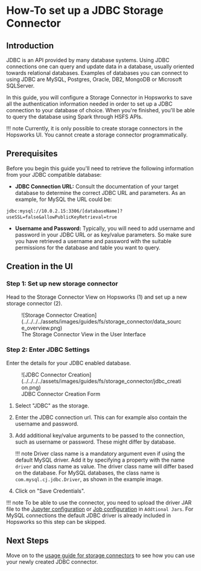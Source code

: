 # How-To set up a JDBC Storage Connector

## Introduction

JDBC is an API provided by many database systems. Using JDBC connections one can query and update data in a database, usually oriented towards relational databases. Examples of databases you can connect to using JDBC are MySQL, Postgres, Oracle, DB2, MongoDB or Microsoft SQLServer.

In this guide, you will configure a Storage Connector in Hopsworks to save all the authentication information needed in order to set up a JDBC connection to your database of choice.
When you're finished, you'll be able to query the database using Spark through HSFS APIs.

!!! note
    Currently, it is only possible to create storage connectors in the Hopsworks UI. You cannot create a storage connector programmatically.

## Prerequisites

Before you begin this guide you'll need to retrieve the following information from your JDBC compatible database:

- **JDBC Connection URL:** Consult the documentation of your target database to determine the correct JDBC URL and parameters. As an example, for MySQL the URL could be:

```
jdbc:mysql://10.0.2.15:3306/[databaseName]?useSSL=false&allowPublicKeyRetrieval=true
```

- **Username and Password:** Typically, you will need to add username and password in your JDBC URL or as key/value parameters. So make sure you have retrieved a username and password with the suitable permissions for the database and table you want to query.

## Creation in the UI
### Step 1: Set up new storage connector

Head to the Storage Connector View on Hopsworks (1) and set up a new storage connector (2).

<figure markdown>
  ![Storage Connector Creation](../../../../assets/images/guides/fs/storage_connector/data_source_overview.png)
  <figcaption>The Storage Connector View in the User Interface</figcaption>
</figure>

### Step 2: Enter JDBC Settings

Enter the details for your JDBC enabled database.

<figure markdown>
  ![JDBC Connector Creation](../../../../assets/images/guides/fs/storage_connector/jdbc_creation.png)
  <figcaption>JDBC Connector Creation Form</figcaption>
</figure>

1. Select "JDBC" as the storage.
2. Enter the JDBC connection url. This can for example also contain the username and password.
3. Add additional key/value arguments to be passed to the connection, such as username or password. These might differ by database.


    !!! note 
        Driver class name is a mandatory argument even if using the default MySQL driver. Add it by specifying a property with the name `driver` and class name as value. The driver class name will differ based on the database. For MySQL databases, the class name is `com.mysql.cj.jdbc.Driver`, as shown in the example image.


4. Click on "Save Credentials". 


!!! note
    To be able to use the connector, you need to upload the driver JAR file to the [Jupyter configuration](../../../projects/jupyter/spark_notebook.md) or [Job configuration](../../../projects/jobs/pyspark_job.md) in `Addtional Jars`.  For MySQL connections the default JDBC driver is already included in Hopsworks so this step can be skipped.


## Next Steps

Move on to the [usage guide for storage connectors](../usage.md) to see how you can use your newly created JDBC connector.
